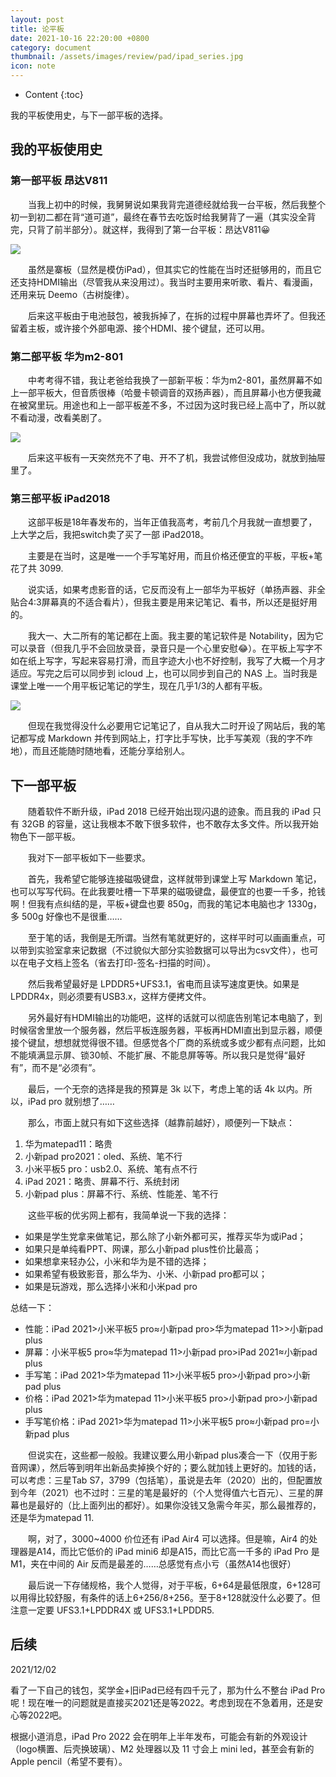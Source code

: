 ```yaml
---
layout: post
title: 论平板
date: 2021-10-16 22:20:00 +0800
category: document
thumbnail: /assets/images/review/pad/ipad_series.jpg
icon: note
---
```


* Content
{:toc}

我的平板使用史，与下一部平板的选择。

<!--more-->

## 我的平板使用史

### 第一部平板 昂达V811

&emsp;&emsp;当我上初中的时候，我舅舅说如果我背完道德经就给我一台平板，然后我整个初一到初二都在背“道可道”，最终在春节去吃饭时给我舅背了一遍（其实没全背完，只背了前半部分）。就这样，我得到了第一台平板：昂达V811😀

![](/assets/images/review/pad/onda_V811.jpg)

&emsp;&emsp;虽然是寨板（显然是模仿iPad），但其实它的性能在当时还挺够用的，而且它还支持HDMI输出（尽管我从来没用过）。我当时主要用来听歌、看片、看漫画，还用来玩 Deemo（古树旋律）。

&emsp;&emsp;后来这平板由于电池鼓包，被我拆掉了，在拆的过程中屏幕也弄坏了。但我还留着主板，或许接个外部电源、接个HDMI、接个键鼠，还可以用。

### 第二部平板 华为m2-801

&emsp;&emsp;中考考得不错，我让老爸给我换了一部新平板：华为m2-801，虽然屏幕不如上一部平板大，但音质很棒（哈曼卡顿调音的双扬声器），而且屏幕小也方便我藏在被窝里玩。用途也和上一部平板差不多，不过因为这时我已经上高中了，所以就不看动漫，改看美剧了。

![](/assets/images/review/pad/huawei_m2_801.jpg)

&emsp;&emsp;后来这平板有一天突然充不了电、开不了机，我尝试修但没成功，就放到抽屉里了。

### 第三部平板 iPad2018

&emsp;&emsp;这部平板是18年春发布的，当年正值我高考，考前几个月我就一直想要了，上大学之后，我把switch卖了买了一部 iPad2018。

&emsp;&emsp;主要是在当时，这是唯一一个手写笔好用，而且价格还便宜的平板，平板+笔花了共 3099.

&emsp;&emsp;说实话，如果考虑影音的话，它反而没有上一部华为平板好（单扬声器、非全贴合4:3屏幕真的不适合看片），但我主要是用来记笔记、看书，所以还是挺好用的。

&emsp;&emsp;我大一、大二所有的笔记都在上面。我主要的笔记软件是 Notability，因为它可以录音（但我几乎不会回放录音，录音只是一个心里安慰😂）。在平板上写字不如在纸上写字，写起来容易打滑，而且字迹大小也不好控制，我写了大概一个月才适应。写完之后可以同步到 icloud 上，也可以同步到自己的 NAS 上。当时我是课堂上唯一一个用平板记笔记的学生，现在几乎1/3的人都有平板。

![](/assets/images/review/pad/iPad_2018.png)

&emsp;&emsp;但现在我觉得没什么必要用它记笔记了，自从我大二时开设了网站后，我的笔记都写成 Markdown 并传到网站上，打字比手写快，比手写美观（我的字不咋地），而且还能随时随地看，还能分享给别人。


## 下一部平板

&emsp;&emsp;随着软件不断升级，iPad 2018 已经开始出现闪退的迹象。而且我的 iPad 只有 32GB 的容量，这让我根本不敢下很多软件，也不敢存太多文件。所以我开始物色下一部平板。

&emsp;&emsp;我对下一部平板如下一些要求。

&emsp;&emsp;首先，我希望它能够连接磁吸键盘，这样就带到课堂上写 Markdown 笔记，也可以写写代码。在此我要吐槽一下苹果的磁吸键盘，最便宜的也要一千多，抢钱啊！但我有点纠结的是，平板+键盘也要 850g，而我的笔记本电脑也才 1330g，多 500g 好像也不是很重……

&emsp;&emsp;至于笔的话，我倒是无所谓。当然有笔就更好的，这样平时可以画画重点，可以带到实验室拿来记数据（不过貌似大部分实验数据可以导出为csv文件），也可以在电子文档上签名（省去打印-签名-扫描的时间）。

&emsp;&emsp;然后我希望最好是 LPDDR5+UFS3.1，省电而且读写速度更快。如果是 LPDDR4x，则必须要有USB3.x，这样方便拷文件。

&emsp;&emsp;另外最好有HDMI输出的功能吧，这样的话就可以彻底告别笔记本电脑了，到时候宿舍里放一个服务器，然后平板连服务器，平板再HDMI直出到显示器，顺便接个键鼠，想想就觉得很不错。但感觉各个厂商的系统或多或少都有点问题，比如不能填满显示屏、锁30帧、不能扩展、不能息屏等等。所以我只是觉得“最好有”，而不是“必须有”。

&emsp;&emsp;最后，一个无奈的选择是我的预算是 3k 以下，考虑上笔的话 4k 以内。所以，iPad pro 就别想了……

&emsp;&emsp;那么，市面上就只有如下这些选择（越靠前越好），顺便列一下缺点：

1. 华为matepad11：略贵
2. 小新pad pro2021：oled、系统、笔不行
3. 小米平板5 pro：usb2.0、系统、笔有点不行
4. iPad 2021：略贵、屏幕不行、系统封闭
5. 小新pad plus：屏幕不行、系统、性能差、笔不行

&emsp;&emsp;这些平板的优劣网上都有，我简单说一下我的选择：

* 如果是学生党拿来做笔记，那么除了小新外都可买，推荐买华为或iPad；
* 如果只是单纯看PPT、网课，那么小新pad plus性价比最高；
* 如果想拿来轻办公，小米和华为是不错的选择；
* 如果希望有极致影音，那么华为、小米、小新pad pro都可以；
* 如果是玩游戏，那么选择小米和小米pad pro

总结一下：

* 性能：iPad 2021>小米平板5 pro≈小新pad pro>华为matepad 11>>小新pad plus
* 屏幕：小米平板5 pro≈华为matepad 11>小新pad pro>iPad 2021≈小新pad plus
* 手写笔：iPad 2021>华为matepad 11>小米平板5 pro>小新pad pro>小新pad plus
* 价格：iPad 2021>华为matepad 11>小米平板5 pro>小新pad pro>小新pad plus
* 手写笔价格：iPad 2021>华为matepad 11>小米平板5 pro≈小新pad pro=小新pad plus

&emsp;&emsp;但说实在，这些都一般般。我建议要么用小新pad plus凑合一下（仅用于影音网课），然后等到明年出新品卖掉换个好的；要么就加钱上更好的。加钱的话，可以考虑：三星Tab S7，3799（包括笔），虽说是去年（2020）出的，但配置放到今年（2021）也不过时：三星的笔是最好的（个人觉得值六七百元）、三星的屏幕也是最好的（比上面列出的都好）。如果你没钱又急需今年买，那么最推荐的，还是华为matepad 11.

&emsp;&emsp;啊，对了，3000~4000 价位还有 iPad Air4 可以选择。但是嘛，Air4 的处理器是A14，而比它低价的 iPad mini6 却是A15，而比它高一千多的 iPad Pro 是 M1，夹在中间的 Air 反而是最差的……总感觉有点小亏（虽然A14也很好）

&emsp;&emsp;最后说一下存储规格，我个人觉得，对于平板，6+64是最低限度，6+128可以用得比较舒服，有条件的话上6+256/8+256。至于8+128就没什么必要了。但注意一定要 UFS3.1+LPDDR4X 或 UFS3.1+LPDDR5.


## 后续

2021/12/02

看了一下自己的钱包，奖学金+旧iPad已经有四千元了，那为什么不整台 iPad Pro 呢！现在唯一的问题就是直接买2021还是等2022。考虑到现在不急着用，还是安心等2022吧。

根据小道消息，iPad Pro 2022 会在明年上半年发布，可能会有新的外观设计（logo横置、后壳换玻璃）、M2 处理器以及 11 寸会上 mini led，甚至会有新的 Apple pencil（希望不要有）。